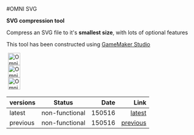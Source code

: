 #OMNI SVG

<defs>
<style>
li {display:inline-block;}
li a {display:block}
a img {list-style-type:none;}
</style>
</defs>
<b> SVG compression tool</b>
<p>Compress an SVG file to it's <b>smallest size</b>, with lots of optional features</p>

This tool has been constructed using <a href="http://www.yoyogames.com/gamemaker">GameMaker Studio</a>
<l list-style-type="none">
<li list-style-type="none">
<imglist-style-type="none"  title="Omnicrog" src="https://scontent-lhr3-1.xx.fbcdn.net/v/t1.0-1/p160x160/10858540_10205422314899201_8699371067342511992_n.jpg?oh=cecfb57090eb62cfb6316bb5e8a69777&oe=57A7444C"></img>
</li>
<li list-style-type="none">
<a href="https://www.facebook.com/omnicrog" >
<img title="Omnicrog on Facebook" width="32px" height="32px"
src="https://camo.githubusercontent.com/9ff6408f24688a2b5e83a0b570d94852b301c71b/68747470733a2f2f64726976652e676f6f676c652e636f6d2f7468756d626e61696c3f69643d30423132496d746859396976465a304974583231774f557474566b552661757468757365723d3026763d3134363332363938383232383326737a3d773332302d683230302d6b"></img>
</a>
<a href="https://github.com/omnicrog">
<img title="Omnicrog on GitHub" width="32px" height="32px"
src="https://camo.githubusercontent.com/fe79cadc35e92d1280c8f117cd5c4da0c0b72201/68747470733a2f2f64726976652e676f6f676c652e636f6d2f7468756d626e61696c3f69643d30423132496d7468593969764659335a5553466c5a535774325533632661757468757365723d3026763d3134363332363938383238333726737a3d773830302d7277"></img>
</a>
<a href="https://twitter.com/omnicrog">
<img title="Omnicrog on Twitter" width="32px" height="32px"
src="https://camo.githubusercontent.com/8a33f79c838baab309da568cdf9185b6d3edf1aa/68747470733a2f2f64726976652e676f6f676c652e636f6d2f7468756d626e61696c3f69643d30423132496d7468593969764656575a504d6d3566557a5257596d382661757468757365723d3026763d3134363332363938383238333726737a3d7738342d683633"></img>
</a>
</li>



</l>



<br>

| versions      |Status         | Date  | Link    |
| ------------- |:-------------:| -----:| -------:|
| latest        | non-functional| 150516| <a href="https://github.com/omnicrog/OMNI_SVG">latest</a>  |
| previous      | non-functional| 150516| <a href="https://github.com/omnicrog/OMNI_SVG/tree/b2c8cd69910212e10ad3bc734e1c5acff272d39b">previous</a>|
